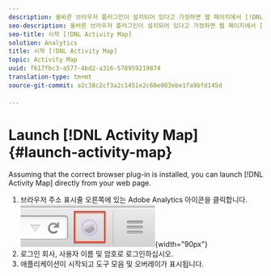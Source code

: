 ```yaml
---
description: 올바른 브라우저 플러그인이 설치되어 있다고 가정하면 웹 페이지에서 [!DNL Activity Map]을 직접 시작할 수 있습니다.
seo-description: 올바른 브라우저 플러그인이 설치되어 있다고 가정하면 웹 페이지에서 [!DNL Activity Map]을 직접 시작할 수 있습니다.
seo-title: 시작 [!DNL Activity Map]
solution: Analytics
title: 시작 [!DNL Activity Map]
topic: Activity Map
uuid: f617fbc3-a577-4bd2-a316-578959219874
translation-type: tm+mt
source-git-commit: a2c38c2cf3a2c1451e2c60e003ebe1fa9bfd145d

---
```



# Launch [!DNL Activity Map]{#launch-activity-map}

Assuming that the correct browser plug-in is installed, you can launch [!DNL Activity Map] directly from your web page.

1. 브라우저 주소 표시줄 오른쪽에 있는 Adobe Analytics 아이콘을 클릭합니다.\
   ![](assets/an_icon.png){width="90px"}
1. 로그인 회사, 사용자 이름 및 암호로 로그인하십시오.
1. 애플리케이션이 시작되고 도구 모음 및 오버레이가 표시됩니다.


